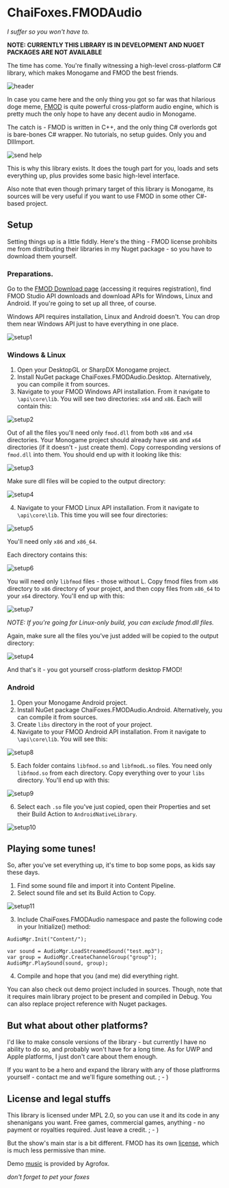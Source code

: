# ChaiFoxes.FMODAudio

*I suffer so you won't have to.*

**NOTE: CURRENTLY THIS LIBRARY IS IN DEVELOPMENT AND NUGET PACKAGES ARE NOT AVAILABLE**

The time has come. You're finally witnessing a high-level cross-platform C# library, which makes Monogame and FMOD the best friends.

![header](/pics/ebites.png)


In case you came here and the only thing you got so far was that hilarious doge meme, 
[FMOD](http://fmod.org) is quite powerful cross-platform audio engine, which is
pretty much the only hope to have any decent audio in Monogame. 

The catch is - FMOD is written in C++, and the only thing C# overlords got
is bare-bones C# wrapper. No tutorials, no setup guides. Only you and DllImport.

![send help](/pics/help.png)


This is why this library exists. It does the tough part for you, loads and sets 
everything up, plus provides some basic high-level interface. 

Also note that even though primary target of this library is Monogame, its sources
will be very useful if you want to use FMOD in some other C#-based project.

## Setup

Setting things up is a little fiddly. Here's the thing - FMOD license prohibits me from
distributing their libraries in my Nuget package - so you have to
download them yourself.

### Preparations.

Go to the [FMOD Download page](https://www.fmod.com/download) (accessing it requires
registration), find FMOD Studio API downloads and download APIs for Windows, Linux
and Android. If you're going to set up all three, of course.


Windows API requires installation, Linux and Android doesn't. You can drop them near
Windows API just to have everything in one place.

![setup1](/pics/setup1.png)

### Windows & Linux

1. Open your DesktopGL or SharpDX Monogame project.
2. Install NuGet package ChaiFoxes.FMODAudio.Desktop. Alternatively, you can compile
it from sources.
3. Navigate to your FMOD Windows API installation. From it navigate to `\api\core\lib`.
You will see two directories: `x64` and `x86`. Each will contain this:

![setup2](/pics/setup2.png)


Out of all the files you'll need only `fmod.dll` from both `x86` and `x64` directories.
Your Monogame project should already have `x86` and `x64` directories 
(if it doesn't - just create them). Copy corresponding versions of `fmod.dll` 
into them. You should end up with it looking like this:


![setup3](/pics/setup3.png)

Make sure dll files will be copied to the output directory:

![setup4](/pics/setup4.png)

4. Navigate to your FMOD Linux API installation. From it navigate to `\api\core\lib`.
This time you will see four directories: 

![setup5](/pics/setup5.png)
 
You'll need only `x86` and `x86_64`.

Each directory contains this:

![setup6](/pics/setup6.png)

You will need only `libfmod` files - those without L. Copy fmod files from `x86`
directory to `x86` directory of your project, and then copy files from `x86_64` 
to your `x64` directory. You'll end up with this:

![setup7](/pics/setup7.png)

*NOTE: If you're going for Linux-only build, you can exclude fmod.dll files.*

Again, make sure all the files you've just added will be copied 
to the output directory:

![setup4](/pics/setup4.png)

And that's it - you got yourself cross-platform desktop FMOD!

### Android

1. Open your Monogame Android project.
2. Install NuGet package ChaiFoxes.FMODAudio.Android. Alternatively, you can compile
it from sources.
3. Create `libs` directory in the root of your project.
4. Navigate to your FMOD Android API installation. From it navigate to `\api\core\lib`.
You will see this:

![setup8](/pics/setup8.png)

5. Each folder contains `libfmod.so` and `libfmodL.so` files. 
You need only `libfmod.so` from each directory. Copy everything over to your `libs`
directory. You'll end up with this:

![setup9](/pics/setup9.png)

6. Select each `.so` file you've just copied, open their Properties and set their
Build Action to `AndroidNativeLibrary`.

![setup10](/pics/setup10.png)

## Playing some tunes!

So, after you've set everything up, it's time to bop some pops, as kids say these days.

1. Find some sound file and import it into Content Pipeline.
2. Select sound file and set its Build Action to Copy. 

![setup11](/pics/setup11.png)

3. Include ChaiFoxes.FMODAudio namespace and paste the following code in your
Initialize() method:
```
AudioMgr.Init("Content/");

var sound = AudioMgr.LoadStreamedSound("test.mp3");
var group = AudioMgr.CreateChannelGroup("group");
AudioMgr.PlaySound(sound, group);
```
4. Compile and hope that you (and me) did everything right.

You can also check out demo project included in sources. Though, note that it requires
main library project to be present and compiled in Debug. You can also replace project reference
with Nuget packages.

## But what about other platforms?

I'd like to make console versions of the library - but currently I have no ability
to do so, and probably won't have for a long time. As for UWP and Apple platforms,
I just don't care about them enough. 

If you want to be a hero and expand the library with any of those platfrorms yourself - 
contact me and we'll figure something out. ; - )


## License and legal stuffs

This library is licensed under MPL 2.0, so you can use it and its code in any 
shenanigans you want. Free games, commercial games, anything - no payment or 
royalties required. Just leave a credit. ; - )

But the show's main star is a bit different. FMOD has its own [license](https://fmod.com/licensing#faq), 
which is much less permissive than mine. 

Demo [music](https://www.youtube.com/watch?v=zZ81qi90E-Y) is provided by Agrofox.

*don't forget to pet your foxes*
